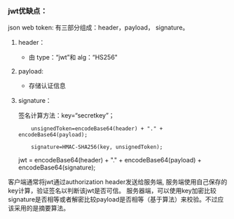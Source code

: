 ### jwt优缺点：

json web token: 有三部分组成：header，payload， signature。

1. header：

   - 由 type：“jwt”和 alg：“HS256"

2. payload:

   - 存储认证信息

3. signature：

   签名计算方法：key=“secretkey”；

   		   unsignedToken=encodeBase64(header) + "." + encodeBase64(payload);

   		   signature=HMAC-SHA256(key, unsignedToken);

   jwt = encodeBase64(header) + "." + encodeBase64(payload) + encodeBase64(signature);

客户端通常将jwt通过authorization header发送给服务端, 服务端使用自己保存的key计算，验证签名以判断该jwt是否可信。 服务器端，可以使用key加密比较signature是否相等或者解密比较payload是否相等（基于算法）来校验。不过应该采用的是摘要算法。